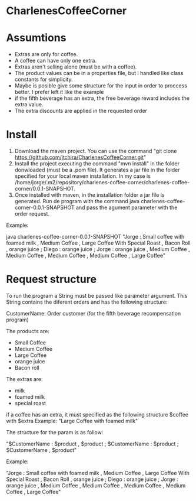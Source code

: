 # CharlenesCoffeeCorner


# Assumtions


- Extras are only for coffee.
- A coffee can have only one extra.
- Extras aren't selling alone (must be with a coffee).
- The product values can be in a properties file, but i handled like class constants for simplicity.
- Maybe is posible give some structure for the input in order to proccess better. I prefer left it like the example
- if the fifth beverage has an extra, the free beverage reward includes the extra value.
- The extra discounts are applied in the requested order

# Install

1. Download the maven project. You can use the command "git clone https://github.com/jtchira/CharlenesCoffeeCorner.git"
2. Install the project executing the command "mvn install" in the folder donwloaded (must be a .pom file). It generates a jar file in the folder specified for    your local maven installation. In my case is /home/jorge/.m2/repository/charlenes-coffee-corner/charlenes-coffee-corner/0.0.1-SNAPSHOT.
3. Once installed with maven, in the installation folder a jar file is generated. Run de program with the command java charlenes-coffee-corner-0.0.1-SNAPSHOT and pass the agument parameter with the order request.

Example: 

java charlenes-coffee-corner-0.0.1-SNAPSHOT "Jorge : Small coffee with foamed milk , Medium Coffee , Large Coffee With Special Roast , Bacon Roll , orange juice ; Diego : orange juice ; Jorge : orange juice , Medium Coffee , Medium Coffee , Medium Coffee , Medium Coffee , Large Coffee"



# Request structure

To run the program a String must be passed like parameter argument. This String contains the diferent orders and has the following structure:

CustomerName: Order customer (for the fifth beverage recompensation program)

The products are:
 - Small Coffee
 - Medium Coffee
 - Large Coffee
 - orange juice
 - Bacon roll
 
The extras are:
 - milk
 - foamed milk
 - special roast

if a coffee has an extra, it must specified as the following structure 
$coffee with $extra
Example: "Large Coffee with foamed milk"
  
The structure for the param is as follow:

"$CustomerName : $product , $product ; $CustomerName : $product ; $CustomerName , $product"

Example:

"Jorge : Small coffee with foamed milk , Medium Coffee , Large Coffee With Special Roast , Bacon Roll , orange juice ; Diego : orange juice ; Jorge : orange juice , Medium Coffee , Medium Coffee , Medium Coffee , Medium Coffee , Large Coffee"
